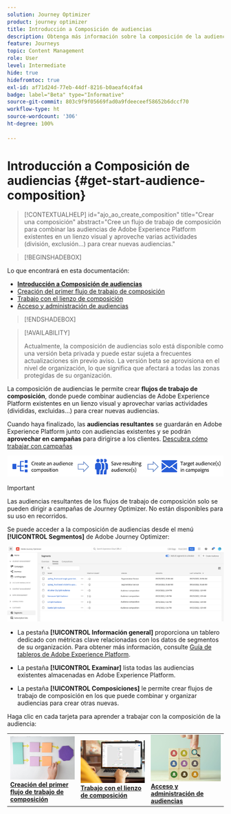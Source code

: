```yaml
---
solution: Journey Optimizer
product: journey optimizer
title: Introducción a Composición de audiencias
description: Obtenga más información sobre la composición de la audiencia
feature: Journeys
topic: Content Management
role: User
level: Intermediate
hide: true
hidefromtoc: true
exl-id: af71d24d-77eb-44df-8216-b0aeaf4c4fa4
badge: label="Beta" type="Informative"
source-git-commit: 803c9f9f05669fad0a9fdeeceef58652b6dccf70
workflow-type: ht
source-wordcount: '306'
ht-degree: 100%

---
```


# Introducción a Composición de audiencias {#get-start-audience-composition}

>[!CONTEXTUALHELP]
>id="ajo_ao_create_composition"
>title="Crear una composición"
>abstract="Cree un flujo de trabajo de composición para combinar las audiencias de Adobe Experience Platform existentes en un lienzo visual y aproveche varias actividades (división, exclusión…) para crear nuevas audiencias."

>[!BEGINSHADEBOX]

Lo que encontrará en esta documentación:

* **[Introducción a Composición de audiencias](get-started-audience-orchestration.md)**
* [Creación del primer flujo de trabajo de composición](create-compositions.md)
* [Trabajo con el lienzo de composición](composition-canvas.md)
* [Acceso y administración de audiencias](access-audiences.md)

>[!ENDSHADEBOX]

>[!AVAILABILITY]
>
>Actualmente, la composición de audiencias solo está disponible como una versión beta privada y puede estar sujeta a frecuentes actualizaciones sin previo aviso. La versión beta se aprovisiona en el nivel de organización, lo que significa que afectará a todas las zonas protegidas de su organización.

La composición de audiencias le permite crear **flujos de trabajo de composición**, donde puede combinar audiencias de Adobe Experience Platform existentes en un lienzo visual y aprovechar varias actividades (divididas, excluidas...) para crear nuevas audiencias.

Cuando haya finalizado, las **audiencias resultantes** se guardarán en Adobe Experience Platform junto con audiencias existentes y se podrán **aprovechar en campañas** para dirigirse a los clientes. [Descubra cómo trabajar con campañas](../campaigns/get-started-with-campaigns.md)

![](assets/audiences-process.png)

>[!IMPORTANT]
>
>Las audiencias resultantes de los flujos de trabajo de composición solo se pueden dirigir a campañas de Journey Optimizer. No están disponibles para su uso en recorridos.

Se puede acceder a la composición de audiencias desde el menú **[!UICONTROL Segmentos]** de Adobe Journey Optimizer:

![](assets/audiences-browse.png)

* La pestaña **[!UICONTROL Información general]** proporciona un tablero dedicado con métricas clave relacionadas con los datos de segmentos de su organización. Para obtener más información, consulte [Guía de tableros de Adobe Experience Platform](https://experienceleague.adobe.com/docs/experience-platform/dashboards/guides/segments.html?lang=es).

* La pestaña **[!UICONTROL Examinar]** lista todas las audiencias existentes almacenadas en Adobe Experience Platform.

* La pestaña **[!UICONTROL Composiciones]** le permite crear flujos de trabajo de composición en los que puede combinar y organizar audiencias para crear otras nuevas.

Haga clic en cada tarjeta para aprender a trabajar con la composición de la audiencia:

<table style="table-layout:fixed"><tr style="border: 0;">
<td><a href="create-compositions.md"><img alt="Creación de flujos de trabajo de composición" src="../assets/do-not-localize/ao-workflows.jpg"></a>
<div><a href="create-compositions.md"><strong>Creación del primer flujo de trabajo de composición</strong></a></div></td>
<td><a href="composition-canvas.md"><img alt="Trabajo con el lienzo de composición" src="../assets/do-not-localize/ao-canvas.jpg"></a>
<div><a href="composition-canvas.md"><strong>Trabajo con el lienzo de composición</strong></a></div></td>
<td><a href="access-audiences.md"><img alt="Acceso y administración de audiencias" src="../assets/do-not-localize/ao-audiences.jpeg"></a>
<div><a href="access-audiences.md"><strong>Acceso y administración de audiencias</strong></a></div></td>
</tr></table>
